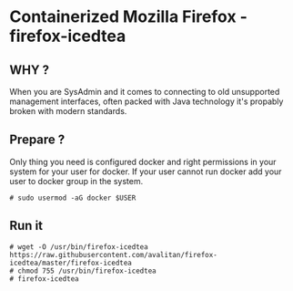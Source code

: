 # Containerized Mozilla Firefox - firefox-icedtea

## WHY ?
When you are SysAdmin and it comes to connecting to old unsupported management interfaces, often packed with Java technology it's propably broken with modern standards.

## Prepare ?
Only thing you need is configured docker and right permissions in your system for your user for docker.
If your user cannot run docker add your user to docker group in the system.

`# sudo usermod -aG docker $USER`

## Run it

```
# wget -O /usr/bin/firefox-icedtea https://raw.githubusercontent.com/avalitan/firefox-icedtea/master/firefox-icedtea
# chmod 755 /usr/bin/firefox-icedtea
# firefox-icedtea
```
